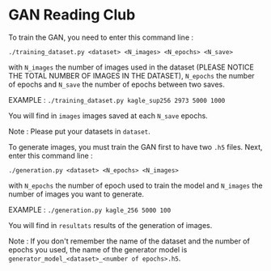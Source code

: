 # GAN Reading Club

To train the GAN, you need to enter this command line :

``` ./training_dataset.py <dataset> <N_images> <N_epochs> <N_save> ```

with `N_images` the number of images used in the dataset (PLEASE NOTICE THE TOTAL NUMBER OF IMAGES IN THE DATASET), `N_epochs` the number of epochs and `N_save` the number of epochs between two saves.

EXAMPLE :
``` ./training_dataset.py kagle_sup256 2973 5000 1000 ```

You will find in `images` images saved at each `N_save` epochs.

Note : Please put your datasets in `dataset`.


To generate images, you must train the GAN first to have two `.h5` files. Next, enter this command line :

``` ./generation.py <dataset> <N_epochs> <N_images> ```

with `N_epochs` the number of epoch used to train the model and `N_images` the number of images you want to generate.

EXAMPLE :
``` ./generation.py kagle_256 5000 100 ```

You will find in `resultats` results of the generation of images.

Note : If you don't remember the name of the dataset and the number of epochs you used, the name of the generator model is `generator_model_<dataset>_<number of epochs>.h5`.

